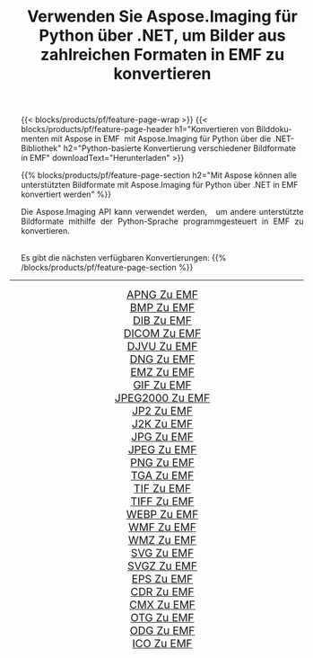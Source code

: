 ﻿---
title: Verwenden Sie Aspose.Imaging für Python über .NET, um Bilder aus zahlreichen Formaten in EMF zu konvertieren 
weight: 3920
url: /de/python-net/conversion/to/emf 
lang: de
langdirlevel: 2
locales: zh-hans,ja,it,ru,de,es,fr,nl,id,lt,pl,pt,vi,tr,ko,zh-hant,ar,hi,th,sv,cs,uk,he
description: Sie können Aspose.Imaging für Python über die .NET-Bibliothek verwenden, um eine Vielzahl von Formaten in EMF zu konvertieren.
---

{{< blocks/products/pf/feature-page-wrap >}}
{{< blocks/products/pf/feature-page-header h1="Konvertieren von Bilddokumenten mit Aspose in EMF  mit Aspose.Imaging für Python über die .NET-Bibliothek" h2="Python-basierte Konvertierung verschiedener Bildformate in EMF" downloadText="Herunterladen" >}}


{{% blocks/products/pf/feature-page-section  h2="Mit Aspose können alle unterstützten Bildformate mit Aspose.Imaging für Python über .NET in EMF konvertiert werden" %}}
<p align=justify>Die Aspose.Imaging API kann verwendet werden,   um andere unterstützte Bildformate mithilfe der Python-Sprache programmgesteuert in EMF zu konvertieren.</p>
<br/>
Es gibt die nächsten verfügbaren Konvertierungen:
{{% /blocks/products/pf/feature-page-section %}}
<div class="container-fluid productfamilypage bg-gray">
    <div class="convertypes bg-gray agp-content section">
        <div class="container">
		<hr style="margin-left:-20px;"/>
		<div class="row other-converters" style="gap: 10px;font-size: 19px;text-align:center;">
		    <div class='col-md-2 other-converter remove-lp remove-rp'><a href="/imaging/de/python-net/conversion/apng-to-emf" style="padding:15px;">APNG Zu EMF</a></div>
<div class='col-md-2 other-converter remove-lp remove-rp'><a href="/imaging/de/python-net/conversion/bmp-to-emf" style="padding:15px;">BMP Zu EMF</a></div>
<div class='col-md-2 other-converter remove-lp remove-rp'><a href="/imaging/de/python-net/conversion/dib-to-emf" style="padding:15px;">DIB Zu EMF</a></div>
<div class='col-md-2 other-converter remove-lp remove-rp'><a href="/imaging/de/python-net/conversion/dicom-to-emf" style="padding:15px;">DICOM Zu EMF</a></div>
<div class='col-md-2 other-converter remove-lp remove-rp'><a href="/imaging/de/python-net/conversion/djvu-to-emf" style="padding:15px;">DJVU Zu EMF</a></div>
<div class='col-md-2 other-converter remove-lp remove-rp'><a href="/imaging/de/python-net/conversion/dng-to-emf" style="padding:15px;">DNG Zu EMF</a></div>
<div class='col-md-2 other-converter remove-lp remove-rp'><a href="/imaging/de/python-net/conversion/emz-to-emf" style="padding:15px;">EMZ Zu EMF</a></div>
<div class='col-md-2 other-converter remove-lp remove-rp'><a href="/imaging/de/python-net/conversion/gif-to-emf" style="padding:15px;">GIF Zu EMF</a></div>
<div class='col-md-2 other-converter remove-lp remove-rp'><a href="/imaging/de/python-net/conversion/jpeg2000-to-emf" style="padding:15px;">JPEG2000 Zu EMF</a></div>
<div class='col-md-2 other-converter remove-lp remove-rp'><a href="/imaging/de/python-net/conversion/jp2-to-emf" style="padding:15px;">JP2 Zu EMF</a></div>
<div class='col-md-2 other-converter remove-lp remove-rp'><a href="/imaging/de/python-net/conversion/j2k-to-emf" style="padding:15px;">J2K Zu EMF</a></div>
<div class='col-md-2 other-converter remove-lp remove-rp'><a href="/imaging/de/python-net/conversion/jpg-to-emf" style="padding:15px;">JPG Zu EMF</a></div>
<div class='col-md-2 other-converter remove-lp remove-rp'><a href="/imaging/de/python-net/conversion/jpeg-to-emf" style="padding:15px;">JPEG Zu EMF</a></div>
<div class='col-md-2 other-converter remove-lp remove-rp'><a href="/imaging/de/python-net/conversion/png-to-emf" style="padding:15px;">PNG Zu EMF</a></div>
<div class='col-md-2 other-converter remove-lp remove-rp'><a href="/imaging/de/python-net/conversion/tga-to-emf" style="padding:15px;">TGA Zu EMF</a></div>
<div class='col-md-2 other-converter remove-lp remove-rp'><a href="/imaging/de/python-net/conversion/tif-to-emf" style="padding:15px;">TIF Zu EMF</a></div>
<div class='col-md-2 other-converter remove-lp remove-rp'><a href="/imaging/de/python-net/conversion/tiff-to-emf" style="padding:15px;">TIFF Zu EMF</a></div>
<div class='col-md-2 other-converter remove-lp remove-rp'><a href="/imaging/de/python-net/conversion/webp-to-emf" style="padding:15px;">WEBP Zu EMF</a></div>
<div class='col-md-2 other-converter remove-lp remove-rp'><a href="/imaging/de/python-net/conversion/wmf-to-emf" style="padding:15px;">WMF Zu EMF</a></div>
<div class='col-md-2 other-converter remove-lp remove-rp'><a href="/imaging/de/python-net/conversion/wmz-to-emf" style="padding:15px;">WMZ Zu EMF</a></div>
<div class='col-md-2 other-converter remove-lp remove-rp'><a href="/imaging/de/python-net/conversion/svg-to-emf" style="padding:15px;">SVG Zu EMF</a></div>
<div class='col-md-2 other-converter remove-lp remove-rp'><a href="/imaging/de/python-net/conversion/svgz-to-emf" style="padding:15px;">SVGZ Zu EMF</a></div>
<div class='col-md-2 other-converter remove-lp remove-rp'><a href="/imaging/de/python-net/conversion/eps-to-emf" style="padding:15px;">EPS Zu EMF</a></div>
<div class='col-md-2 other-converter remove-lp remove-rp'><a href="/imaging/de/python-net/conversion/cdr-to-emf" style="padding:15px;">CDR Zu EMF</a></div>
<div class='col-md-2 other-converter remove-lp remove-rp'><a href="/imaging/de/python-net/conversion/cmx-to-emf" style="padding:15px;">CMX Zu EMF</a></div>
<div class='col-md-2 other-converter remove-lp remove-rp'><a href="/imaging/de/python-net/conversion/otg-to-emf" style="padding:15px;">OTG Zu EMF</a></div>
<div class='col-md-2 other-converter remove-lp remove-rp'><a href="/imaging/de/python-net/conversion/odg-to-emf" style="padding:15px;">ODG Zu EMF</a></div>
<div class='col-md-2 other-converter remove-lp remove-rp'><a href="/imaging/de/python-net/conversion/ico-to-emf" style="padding:15px;">ICO Zu EMF</a></div>
                </div>
        </div>
    </div>
</div>
<br/>

